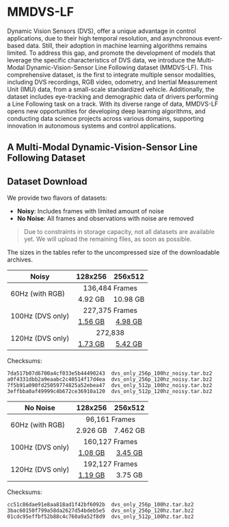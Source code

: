 # MMDVS-LF

Dynamic Vision Sensors (DVS), offer a unique advantage in control applications, due to their high temporal resolution, and asynchronous event-based data.
Still, their adoption in machine learning algorithms remains limited.
To address this gap, and promote the development of models that leverage the specific characteristics of DVS data, we introduce the Multi-Modal Dynamic-Vision-Sensor Line Following dataset (MMDVS-LF).
This comprehensive dataset, is the first to integrate multiple sensor modalities, including DVS recordings, RGB video, odometry, and Inertial Measurement Unit (IMU) data, from a small-scale standardized vehicle.
Additionally, the dataset includes eye-tracking and demographic data of drivers performing a Line Following task on a track.
With its diverse range of data, MMDVS-LF opens new opportunities for developing deep learning algorithms, and conducting data science projects across various domains, supporting innovation in autonomous systems and control applications.

## A Multi-Modal Dynamic-Vision-Sensor Line Following Dataset

## Dataset Download

We provide two flavors of datasets:

* **Noisy**: Includes frames with limited amount of noise
* **No Noise**: All frames and observations with noise are removed

> Due to constraints in storage capacity, not all datasets are available yet.
> We will upload the remaining files, as soon as possible.

The sizes in the tables refer to the uncompressed size of the downloadable archives.

<table>
    <thead>
        <tr>
            <th>Noisy</th>
            <th>128x256</th>
            <th>256x512</th>
        </tr>
    </thead>
    <tbody>
        <tr>
            <td rowspan=2>60Hz (with RGB)</td>
            <td colspan=2, align="center">136,484 Frames</td>
        </tr>
        <tr>
            <td align="center">4.92 GB</td>
            <td align="center">10.98 GB</td>
        </tr>
        <tr>
            <td rowspan=2>100Hz (DVS only)</td>
            <td colspan=2, align="center">227,375 Frames</td>
        </tr>
        <tr>
            <td align="center"><a href="https://owncloud.tuwien.ac.at/index.php/s/QWXvZwLiK7Eqom5">1.56 GB</a></td>
            <td align="center"><a href="https://owncloud.tuwien.ac.at/index.php/s/RHWC7e8MXdO1jet">4.98 GB</a></td>
        </tr>
        <tr>
            <td rowspan=2>120Hz (DVS only)</td>
            <td colspan=2, align="center">272,838</td>
        </tr>
        <tr>
            <td align="center"><a href="https://owncloud.tuwien.ac.at/index.php/s/VKKqQnRPlNIy2HW">1.73 GB</a></td>
            <td align="center"><a href="https://owncloud.tuwien.ac.at/index.php/s/qHffNsxFWPiFd1G">5.42 GB</a></td>
        </tr>
    </tbody>
</table>

Checksums:

```md5
7da517b07d6700a4cf033e5b44490243  dvs_only_256p_100hz_noisy.tar.bz2
a0f4331dbb2a9eaabc2c40514f17d4ea  dvs_only_256p_120hz_noisy.tar.bz2
7f5b91a090fd25059774825a52ebea47  dvs_only_512p_100hz_noisy.tar.bz2
3effbba0af49999c4b672ce36910a120  dvs_only_512p_120hz_noisy.tar.bz2
```

<table>
    <thead>
        <tr>
            <th>No Noise</th>
            <th>128x256</th>
            <th>256x512</th>
        </tr>
    </thead>
    <tbody>
        <tr>
            <td rowspan=2>60Hz (with RGB)</td>
            <td colspan=2, align="center">96,161 Frames</td>
        </tr>
        <tr>
            <td align="center">2.926 GB</td>
            <td align="center">7.462 GB</td>
        </tr>
        <tr>
            <td rowspan=2>100Hz (DVS only)</td>
            <td colspan=2, align="center">160,127 Frames</td>
        </tr>
        <tr>
            <td align="center"><a href="https://owncloud.tuwien.ac.at/index.php/s/nKxI4XYEdGJnD2I">1.08 GB</a></td>
            <td align="center"><a href="https://owncloud.tuwien.ac.at/index.php/s/YvQF9DJkqCAL0z5">3.45 GB</a></td>
        </tr>
        <tr>
            <td rowspan=2>120Hz (DVS only)</td>
            <td colspan=2, align="center">192,127 Frames</td>
        </tr>
        <tr>
            <td align="center"><a href="https://owncloud.tuwien.ac.at/index.php/s/R4iq4kYOnowcKBh">1.19 GB</a></td>
            <td align="center">3.75 GB</td>
        </tr>
    </tbody>
</table>

Checksums:

```md5
cc51c86dae91e8aa818ad1f42bf6092b  dvs_only_256p_100hz.tar.bz2
3bac60150f799a58da2627d54bdeb5e5  dvs_only_256p_120hz.tar.bz2
01cdc95effbf52b88c4c760a9a52f8d9  dvs_only_512p_100hz.tar.bz2
```

